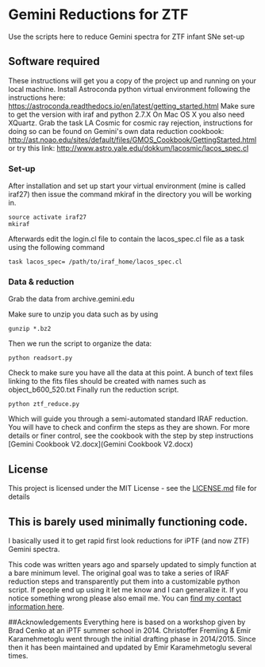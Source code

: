 # Gemini Reductions for ZTF

Use the scripts here to reduce Gemini spectra for ZTF infant SNe set-up

## Software required

These instructions will get you a copy of the project up and running on your local machine. Install Astroconda python virtual environment following the instructions here:
https://astroconda.readthedocs.io/en/latest/getting_started.html
Make sure to get the version with iraf and python 2.7.X
On Mac OS X you also need XQuartz.
Grab the task LA Cosmic for cosmic ray rejection, instructions for doing so can be found on Gemini's own data reduction cookbook:
http://ast.noao.edu/sites/default/files/GMOS_Cookbook/GettingStarted.html
or try this link:
http://www.astro.yale.edu/dokkum/lacosmic/lacos_spec.cl

### Set-up

After installation and set up start your virtual environment (mine is called iraf27) then issue the command mkiraf in the directory you will be working in.

```
source activate iraf27
mkiraf
```

Afterwards edit the login.cl file to contain the lacos_spec.cl file as a task using the following command

```
task lacos_spec= /path/to/iraf_home/lacos_spec.cl
```

### Data & reduction

Grab the data from archive.gemini.edu

Make sure to unzip you data such as by using

```
gunzip *.bz2
```

Then we run the script to organize the data:

```
python readsort.py
```
Check to make sure you have all the data at this point. A bunch of text files linking to the fits files should be created with names such as object_b600_520.txt
Finally run the reduction script.

```
python ztf_reduce.py
```

Which will guide you through a semi-automated standard IRAF reduction. You will have to check and confirm the steps as they are shown. For more details or finer control, see the cookbook with the step by step instructions [Gemini Cookbook V2.docx](Gemini Cookbook V2.docx)


## License

This project is licensed under the MIT License - see the [LICENSE.md](LICENSE.md) file for details

## This is barely used minimally functioning code.
I basically used it to get rapid first look reductions for iPTF (and now ZTF) Gemini spectra.

This code was written years ago and sparsely updated to simply function at a bare minimum level. The original goal was to take a series of IRAF reduction steps and transparently put them into a customizable python script. If people end up using it let me know and I can generalize it. If you notice something wrong please also email me. You can [find my contact information here](http://www.su.se/english/profiles/emka6994).

##Acknowledgements
Everything here is based on a workshop given by Brad Cenko at an iPTF summer school in 2014. Christoffer Fremling & Emir Karamehmetoglu went through the initial drafting phase in 2014/2015. Since then it has been maintained and updated by Emir Karamehmetoglu several times.
